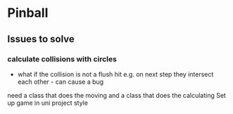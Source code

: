 # Pinball

## Issues to solve

### calculate collisions with circles

- what if the collision is not a flush hit e.g. on next step they intersect each other - can cause a bug

need a class that does the moving
and a  class that does the calculating
Set up game in uni project style